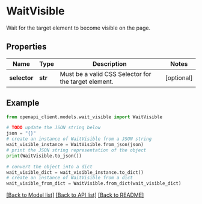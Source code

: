 # WaitVisible

Wait for the target element to become visible on the page.

## Properties

Name | Type | Description | Notes
------------ | ------------- | ------------- | -------------
**selector** | **str** | Must be a valid CSS Selector for the target element. | [optional] 

## Example

```python
from openapi_client.models.wait_visible import WaitVisible

# TODO update the JSON string below
json = "{}"
# create an instance of WaitVisible from a JSON string
wait_visible_instance = WaitVisible.from_json(json)
# print the JSON string representation of the object
print(WaitVisible.to_json())

# convert the object into a dict
wait_visible_dict = wait_visible_instance.to_dict()
# create an instance of WaitVisible from a dict
wait_visible_from_dict = WaitVisible.from_dict(wait_visible_dict)
```
[[Back to Model list]](../README.md#documentation-for-models) [[Back to API list]](../README.md#documentation-for-api-endpoints) [[Back to README]](../README.md)


